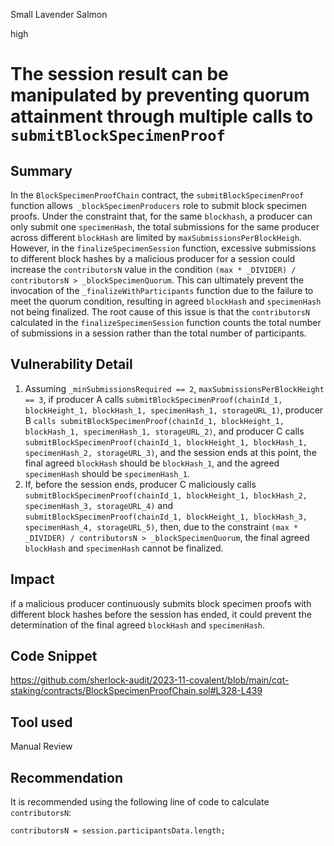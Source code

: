 Small Lavender Salmon

high

# The session result can be manipulated by preventing quorum attainment through multiple calls to `submitBlockSpecimenProof`

## Summary

In the `BlockSpecimenProofChain` contract, the `submitBlockSpecimenProof` function allows` _blockSpecimenProducers` role to submit block specimen proofs. Under the constraint that, for the same `blockhash`, a producer can only submit one `specimenHash`, the total submissions for the same producer across different `blockHash` are limited by `maxSubmissionsPerBlockHeigh`. However, in the `finalizeSpecimenSession` function, excessive submissions to different block hashes by a malicious producer for a session could increase the `contributorsN` value in the condition `(max * _DIVIDER) / contributorsN > _blockSpecimenQuorum`. This can ultimately prevent the invocation of the `_finalizeWithParticipants` function due to the failure to meet the quorum condition, resulting in agreed `blockHash` and `specimenHash` not being finalized. The root cause of this issue is that the `contributorsN` calculated in the `finalizeSpecimenSession` function counts the total number of submissions in a session rather than the total number of participants.

## Vulnerability Detail

1. Assuming `_minSubmissionsRequired == 2`, `maxSubmissionsPerBlockHeight == 3`, if producer A calls `submitBlockSpecimenProof(chainId_1, blockHeight_1, blockHash_1, specimenHash_1, storageURL_1)`, producer B `calls submitBlockSpecimenProof(chainId_1, blockHeight_1, blockHash_1, specimenHash_1, storageURL_2)`, and producer C calls `submitBlockSpecimenProof(chainId_1, blockHeight_1, blockHash_1, specimenHash_2, storageURL_3)`, and the session ends at this point, the final agreed `blockHash` should be `blockHash_1`, and the agreed `specimenHash` should be `specimenHash_1`.
2. If, before the session ends, producer C maliciously calls `submitBlockSpecimenProof(chainId_1, blockHeight_1, blockHash_2, specimenHash_3, storageURL_4)` and `submitBlockSpecimenProof(chainId_1, blockHeight_1, blockHash_3, specimenHash_4, storageURL_5)`, then, due to the constraint `(max * _DIVIDER) / contributorsN > _blockSpecimenQuorum`, the final agreed `blockHash` and `specimenHash` cannot be finalized.

## Impact

if a malicious producer continuously submits block specimen proofs with different block hashes before the session has ended, it could prevent the determination of the final agreed `blockHash` and `specimenHash`.

## Code Snippet

https://github.com/sherlock-audit/2023-11-covalent/blob/main/cqt-staking/contracts/BlockSpecimenProofChain.sol#L328-L439


## Tool used

Manual Review

## Recommendation

 It is recommended using the following line of code to calculate `contributorsN`:

```solidity
contributorsN = session.participantsData.length;
```